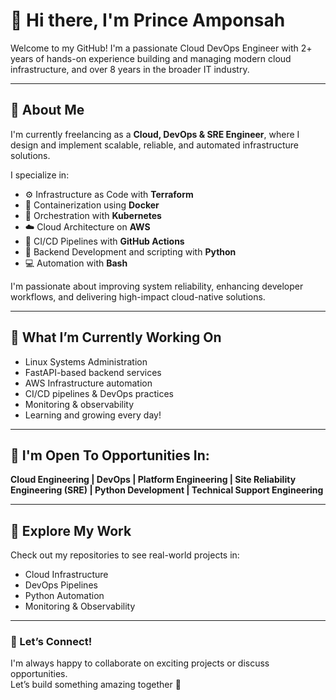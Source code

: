 # 👋 Hi there, I'm Prince Amponsah

Welcome to my GitHub! I'm a passionate Cloud DevOps Engineer with 2+ years of hands-on experience building and managing modern cloud infrastructure, and over 8 years in the broader IT industry.

---

## 🚀 About Me

I'm currently freelancing as a **Cloud, DevOps & SRE Engineer**, where I design and implement scalable, reliable, and automated infrastructure solutions.

I specialize in:

- ⚙️ Infrastructure as Code with **Terraform**
- 🐳 Containerization using **Docker**
- 🚢 Orchestration with **Kubernetes**
- ☁️ Cloud Architecture on **AWS**
- 🔄 CI/CD Pipelines with **GitHub Actions**
- 🐍 Backend Development and scripting with **Python**
- 💻 Automation with **Bash**

I'm passionate about improving system reliability, enhancing developer workflows, and delivering high-impact cloud-native solutions.

---

## 🔧 What I’m Currently Working On

- Linux Systems Administration  
- FastAPI-based backend services  
- AWS Infrastructure automation  
- CI/CD pipelines & DevOps practices  
- Monitoring & observability  
- Learning and growing every day!

---

## 💼 I'm Open To Opportunities In:

**Cloud Engineering | DevOps | Platform Engineering | Site Reliability Engineering (SRE) | Python Development | Technical Support Engineering**

---

## 📂 Explore My Work

Check out my repositories to see real-world projects in:

- Cloud Infrastructure
- DevOps Pipelines
- Python Automation
- Monitoring & Observability

---

### 💬 Let’s Connect!

I'm always happy to collaborate on exciting projects or discuss opportunities.  
Let’s build something amazing together 🚀

